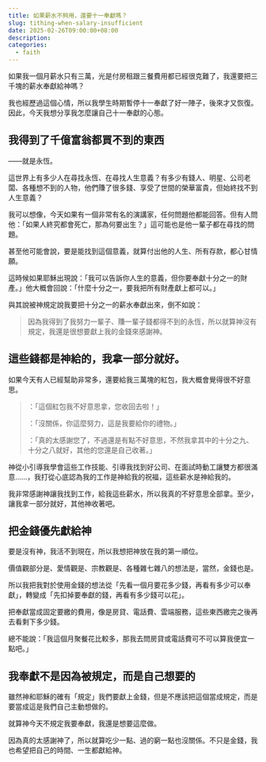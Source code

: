 ```yaml
---
title: 如果薪水不夠用，還要十一奉獻嗎？
slug: tithing-when-salary-insufficient
date: 2025-02-26T09:00:00+08:00
description:
categories:
  - faith
---
```


如果我一個月薪水只有三萬，光是付房租跟三餐費用都已經很克難了，我還要把三千塊的薪水奉獻給神嗎？

我也經歷過這個心情，所以我學生時期暫停十一奉獻了好一陣子，後來才又恢復。因此，今天我想分享我怎麼讓自己十一奉獻的心態。

## 我得到了千億富翁都買不到的東西

——就是永恆。

這世界上有多少人在尋找永恆、在尋找人生意義？有多少有錢人、明星、公司老闆、各種想不到的人物，他們賺了很多錢、享受了世間的榮華富貴，但始終找不到人生意義？

我可以想像，今天如果有一個非常有名的演講家，任何問題他都能回答。但有人問他：「如果人終究都會死亡，那為何要出生？」這可能也是他一輩子都在尋找的問題。

甚至他可能會說，要是能找到這個意義，就算付出他的人生、所有存款，都心甘情願。

這時候如果耶穌出現說：「我可以告訴你人生的意義，但你要奉獻十分之一的財產。」他大概會回說：「什麼十分之一，要我把所有財產獻上都可以。」

與其說被神規定說我要把十分之一的薪水奉獻出來，倒不如說：

> 因為我得到了我努力一輩子、賺一輩子錢都得不到的永恆，所以就算神沒有規定，我還是很想要獻上我的金錢來感謝神。

## 這些錢都是神給的，我拿一部分就好。

如果今天有人已經幫助非常多，還要給我三萬塊的紅包，我大概會覺得很不好意思。

> ：「這個紅包我不好意思拿，您收回去啦！」
>
> ：「沒關係，你這麼努力，這是我要給你的禮物。」
>
> ：「真的太感謝您了，不過還是有點不好意思，不然我拿其中的十分之九、十分之八就好，其他的您還是自己收著。」

神從小引導我學會這些工作技能、引導我找到好公司、在面試時動工讓雙方都很滿意......，我打從心底認為我的工作是神給我的祝福，這些薪水是神給我的。

我非常感謝神讓我找到工作，給我這些薪水，所以我真的不好意思全部拿。至少，讓我拿一部分就好，其他神收著吧。

## 把金錢優先獻給神

要是沒有神，我活不到現在，所以我想把神放在我的第一順位。

價值觀部分是、愛情觀是、宗教觀是、各種雜七雜八的想法是，當然，金錢也是。

所以我把我對於使用金錢的想法從「先看一個月要花多少錢，再看有多少可以奉獻」，轉變成「先扣掉要奉獻的錢，再看有多少錢可以花」。

把奉獻當成固定要繳的費用，像是房貸、電話費、雲端服務，這些東西繳完之後再去看剩下多少錢。

總不能說：「我這個月聚餐花比較多，那我去問房貸或電話費可不可以算我便宜一點吧。」

## 我奉獻不是因為被規定，而是自己想要的

雖然神和耶穌的確有「規定」我們要獻上金錢，但是不應該把這個當成規定，而是要當成這是我們自己主動想做的。

就算神今天不規定我要奉獻，我還是想要這麼做。

因為真的太感謝神了，所以就算吃少一點、過的窮一點也沒關係。不只是金錢，我也希望把自己的時間、一生都獻給神。
